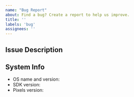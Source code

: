 ```yaml
---
name: "Bug Report"
about: Find a bug? Create a report to help us improve.
title: ''
labels: 'bug'
assignees: ''
---
```


<!--
Thanks for taking the time to submit this bug report. Please provide us with a detailed description of the bug and a bit of information about your system.
-->

## Issue Description

<!--
Replace this comment block with a description of the bug. Be sure to include details such as the expected and actual outcomes.
-->

## System Info

- OS name and version: <!-- Replace with OS name and version -->
- SDK version: <!-- Replace with SDK version -->
- Pixels version: <!-- Replace with Pixels version. -->
